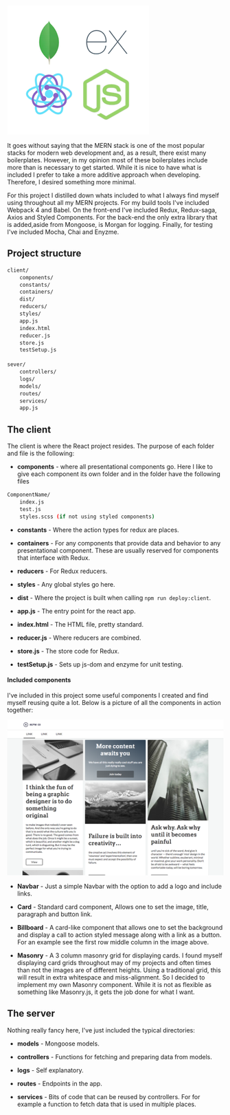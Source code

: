 
![](readme_images/mern.png)

It goes without saying that the MERN stack is one of the most popular stacks for modern web development and, as a result, there exist many boilerplates. However, in my opinion most of these boilerplates include more than is necessary to get started. While it is nice to have what is included I prefer to take a more additive approach when developing. Therefore, I desired something more minimal.


For this project I distilled down whats included to what I always find myself using throughout all my MERN projects. For my build tools I've included Webpack 4 and Babel. On the front-end I've included Redux, Redux-saga, Axios and Styled Components. For the back-end the only extra library that is added,aside from Mongoose, is Morgan for logging. Finally, for testing I've included Mocha, Chai and Enyzme.


## Project structure

```bash
client/
    components/
    constants/
    containers/
    dist/
    reducers/
    styles/
    app.js
    index.html
    reducer.js
    store.js
    testSetup.js

sever/
    controllers/
    logs/
    models/
    routes/
    services/
    app.js
```


## The client

The client is where the React project resides. The purpose of each folder and file is the following:

- **components** - where all presentational components go. Here I like to give each component its own folder and in the folder have the following files

```bash
ComponentName/
    index.js
    test.js
    styles.scss (if not using styled components)
```

- **constants** - Where the action types for redux are places.

- **containers** - For any components that provide data and behavior to any presentational component. These are usually reserved for components that interface with Redux.

- **reducers** - For Redux reducers.

- **styles** - Any global styles go here.

- **dist** - Where the project is built when calling ```npm run deploy:client```.

- **app.js** - The entry point for the react app.

- **index.html** - The HTML file, pretty standard.

- **reducer.js** - Where reducers are combined.

- **store.js** - The store code for Redux.

- **testSetup.js** - Sets up js-dom and enzyme for unit testing.


#### Included components

I've included in this project some useful components I created and find myself reusing quite a lot. Below is a picture of all the components in action together:


![](readme_images/included-components.png)

- **Navbar** - Just a simple Navbar with the option to add a logo and include links.

- **Card** - Standard card component, Allows one to set the image, title, paragraph and button link.

- **Billboard** - A card-like component that allows one to set the background and display a call to action styled message along with a link as a button. For an example see the first row middle column in the image above.

- **Masonry** - A 3 column masonry grid for displaying cards. I found myself displaying card grids throughout may of my projects and often times than not the images are of different heights. Using a traditional grid, this will result in extra whitespace and miss-alignment. So I decided to implement my own Masonry component. While it is not as flexible as something like Masonry.js, it gets the job done for what I want.

## The server

Nothing really fancy here, I've just included the typical directories:


- **models** - Mongoose models.

- **controllers** - Functions for fetching and preparing data from models.

- **logs** - Self explanatory.

- **routes** - Endpoints in the app.

- **services** - Bits of code that can be reused by controllers. For for example a function to fetch data that is used in multiple places.